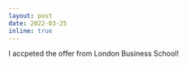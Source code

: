 ```yaml
---
layout: post
date: 2022-03-25
inline: true
---
```


I accpeted the offer from London Business School!
